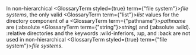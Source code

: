  



In non-hierarchical <GlossaryTerm styled={true} term={"file system"}><i>file systems</i></GlossaryTerm>, the only valid <GlossaryTerm  term={"list"}><i>list</i></GlossaryTerm> values for the directory component of a <GlossaryTerm  term={"pathname"}><i>pathname</i></GlossaryTerm> are (:absolute <GlossaryTerm  term={"string"}><i>string</i></GlossaryTerm>) and (:absolute :wild). :relative directories and the keywords :wild-inferiors, :up, and :back are not used in non-hierarchical <GlossaryTerm styled={true} term={"file system"}><i>file systems</i></GlossaryTerm>. 



